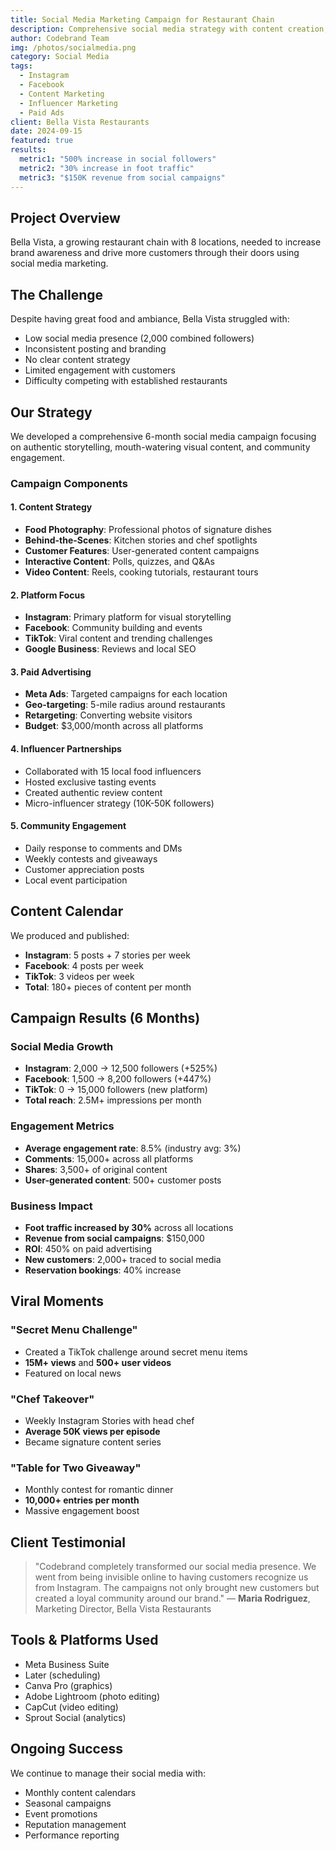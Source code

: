 ```yaml
---
title: Social Media Marketing Campaign for Restaurant Chain
description: Comprehensive social media strategy with content creation, ad campaigns, influencer partnerships, and community management resulting in massive growth.
author: Codebrand Team
img: /photos/socialmedia.png
category: Social Media
tags:
  - Instagram
  - Facebook
  - Content Marketing
  - Influencer Marketing
  - Paid Ads
client: Bella Vista Restaurants
date: 2024-09-15
featured: true
results:
  metric1: "500% increase in social followers"
  metric2: "30% increase in foot traffic"
  metric3: "$150K revenue from social campaigns"
---
```


## Project Overview

Bella Vista, a growing restaurant chain with 8 locations, needed to increase brand awareness and drive more customers through their doors using social media marketing.

## The Challenge

Despite having great food and ambiance, Bella Vista struggled with:
- Low social media presence (2,000 combined followers)
- Inconsistent posting and branding
- No clear content strategy
- Limited engagement with customers
- Difficulty competing with established restaurants

## Our Strategy

We developed a comprehensive 6-month social media campaign focusing on authentic storytelling, mouth-watering visual content, and community engagement.

### Campaign Components

#### 1. Content Strategy
- **Food Photography**: Professional photos of signature dishes
- **Behind-the-Scenes**: Kitchen stories and chef spotlights
- **Customer Features**: User-generated content campaigns
- **Interactive Content**: Polls, quizzes, and Q&As
- **Video Content**: Reels, cooking tutorials, restaurant tours

#### 2. Platform Focus
- **Instagram**: Primary platform for visual storytelling
- **Facebook**: Community building and events
- **TikTok**: Viral content and trending challenges
- **Google Business**: Reviews and local SEO

#### 3. Paid Advertising
- **Meta Ads**: Targeted campaigns for each location
- **Geo-targeting**: 5-mile radius around restaurants
- **Retargeting**: Converting website visitors
- **Budget**: $3,000/month across all platforms

#### 4. Influencer Partnerships
- Collaborated with 15 local food influencers
- Hosted exclusive tasting events
- Created authentic review content
- Micro-influencer strategy (10K-50K followers)

#### 5. Community Engagement
- Daily response to comments and DMs
- Weekly contests and giveaways
- Customer appreciation posts
- Local event participation

## Content Calendar

We produced and published:
- **Instagram**: 5 posts + 7 stories per week
- **Facebook**: 4 posts per week
- **TikTok**: 3 videos per week
- **Total**: 180+ pieces of content per month

## Campaign Results (6 Months)

### Social Media Growth
- **Instagram**: 2,000 → 12,500 followers (+525%)
- **Facebook**: 1,500 → 8,200 followers (+447%)
- **TikTok**: 0 → 15,000 followers (new platform)
- **Total reach**: 2.5M+ impressions per month

### Engagement Metrics
- **Average engagement rate**: 8.5% (industry avg: 3%)
- **Comments**: 15,000+ across all platforms
- **Shares**: 3,500+ of original content
- **User-generated content**: 500+ customer posts

### Business Impact
- **Foot traffic increased by 30%** across all locations
- **Revenue from social campaigns**: $150,000
- **ROI**: 450% on paid advertising
- **New customers**: 2,000+ traced to social media
- **Reservation bookings**: 40% increase

## Viral Moments

### "Secret Menu Challenge"
- Created a TikTok challenge around secret menu items
- **15M+ views** and **500+ user videos**
- Featured on local news

### "Chef Takeover"
- Weekly Instagram Stories with head chef
- **Average 50K views per episode**
- Became signature content series

### "Table for Two Giveaway"
- Monthly contest for romantic dinner
- **10,000+ entries per month**
- Massive engagement boost

## Client Testimonial

> "Codebrand completely transformed our social media presence. We went from being invisible online to having customers recognize us from Instagram. The campaigns not only brought new customers but created a loyal community around our brand."
> — **Maria Rodriguez**, Marketing Director, Bella Vista Restaurants

## Tools & Platforms Used

- Meta Business Suite
- Later (scheduling)
- Canva Pro (graphics)
- Adobe Lightroom (photo editing)
- CapCut (video editing)
- Sprout Social (analytics)

## Ongoing Success

We continue to manage their social media with:
- Monthly content calendars
- Seasonal campaigns
- Event promotions
- Reputation management
- Performance reporting
